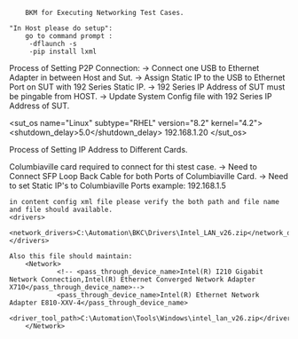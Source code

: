         BKM for Executing Networking Test Cases.
	
	"In Host please do setup":
		go to command prompt :
		 -dflaunch -s
		 -pip install lxml

Process of Setting P2P Connection:
-> Connect one USB to Ethernet Adapter in between Host and Sut.
-> Assign Static IP to the USB to Ethernet Port on SUT with 192 Series Static IP.
-> 192 Series IP Address of SUT must be pingable from HOST.
-> Update System Config file with 192 Series IP Address of SUT.

<sut_os name="Linux" subtype="RHEL" version="8.2" kernel="4.2">
                    <shutdown_delay>5.0</shutdown_delay>
					<driver>
						<ssh>
							<credentials user="root" password="password"/>
							<ipv4>192.168.1.20</ipv4>
						</ssh> 
                    </driver>
</sut_os>


Process of Setting IP Address to Different Cards.

Columbiaville card required to connect for thi stest case.
    -> Need to Connect SFP Loop Back Cable for both Ports of Columbiaville Card.
    -> Need to set Static IP's to Columbiaville Ports example: 192.168.1.5 
	
	in content config xml file please verify the both path and file name and file should available.
	<drivers>
        <network_drivers>C:\Automation\BKC\Drivers\Intel_LAN_v26.zip</network_drivers>
    </drivers>
	
	Also this file should maintain:
		<Network>
                <!-- <pass_through_device_name>Intel(R) I210 Gigabit Network Connection,Intel(R) Ethernet Converged Network Adapter X710</pass_through_device_name>-->
                <pass_through_device_name>Intel(R) Ethernet Network Adapter E810-XXV-4</pass_through_device_name>
                <driver_tool_path>C:\Automation\Tools\Windows\intel_lan_v26.zip</driver_tool_path>
        </Network>
	

	
  